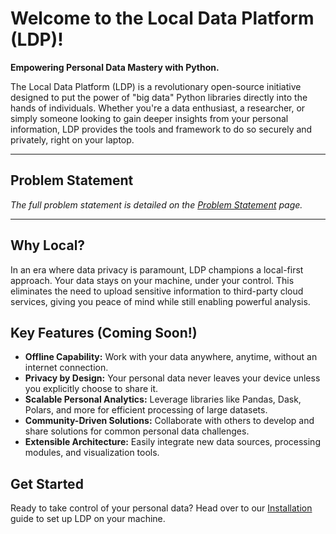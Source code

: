 # Welcome to the Local Data Platform (LDP)!

**Empowering Personal Data Mastery with Python.**

The Local Data Platform (LDP) is a revolutionary open-source initiative designed to put the power of "big data" Python libraries directly into the hands of individuals. Whether you're a data enthusiast, a researcher, or simply someone looking to gain deeper insights from your personal information, LDP provides the tools and framework to do so securely and privately, right on your laptop.

---

## Problem Statement

_The full problem statement is detailed on the [Problem Statement](./PROBLEM_STATEMENT.md) page._

---

## Why Local?

In an era where data privacy is paramount, LDP champions a local-first approach. Your data stays on your machine, under your control. This eliminates the need to upload sensitive information to third-party cloud services, giving you peace of mind while still enabling powerful analysis.

## Key Features (Coming Soon!)

* **Offline Capability:** Work with your data anywhere, anytime, without an internet connection.
* **Privacy by Design:** Your personal data never leaves your device unless you explicitly choose to share it.
* **Scalable Personal Analytics:** Leverage libraries like Pandas, Dask, Polars, and more for efficient processing of large datasets.
* **Community-Driven Solutions:** Collaborate with others to develop and share solutions for common personal data challenges.
* **Extensible Architecture:** Easily integrate new data sources, processing modules, and visualization tools.

## Get Started

Ready to take control of your personal data? Head over to our [Installation](installation.md) guide to set up LDP on your machine.